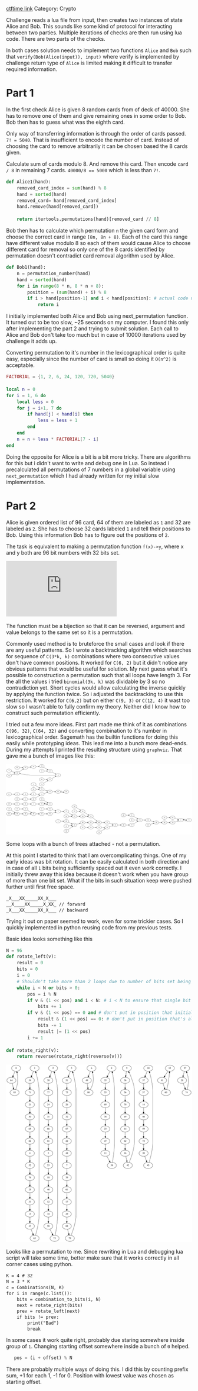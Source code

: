 [ctftime link](https://ctftime.org/task/11304)
Category: Crypto

Challenge reads a lua file from input, then creates two instances of state Alice and Bob. This sounds like some kind of protocol for interacting between two parties. Multiple iterations of checks are then run using lua code. There are two parts of the checks.

In both cases solution needs to implement two functions `Alice` and `Bob` such that `verify(Bob(Alice(input)), input)` where verify is implemented by challenge return type of `Alice` is limited making it difficult to transfer required information.

# Part 1

In the first check Alice is given 8 random cards from of deck of 40000. She has to remove one of them and give remaining ones in some order to Bob. Bob then has to guess what was the eighth card.

Only way of transferring information is through the order of cards passed. `7! = 5040`. That is insufficient to encode the number of card. Instead of choosing the card to remove arbitrarily it can be chosen based the 8 cards given. 

Calculate sum of cards  modulo 8. And remove this card. Then encode `card / 8` in remaining 7 cards. `40000/8 == 5000` which is less than `7!`.

```python
def Alice1(hand):
    removed_card_index = sum(hand) % 8
    hand = sorted(hand)
    removed_card= hand[removed_card_index]
    hand.remove(hand[removed_card])

    return itertools.permutations(hand)[removed_card // 8]
```

Bob then has to calculate which permutation `n` the given card form and choose the correct card in range `[8n, 8n + 8)`. Each of the card this range have different value modulo 8 so each of them would cause Alice to choose different card for removal so only one of the 8 cards identified by permutation doesn't contradict card removal algorithm used by Alice.

```python
def Bob1(hand):
    n = permutation_number(hand)
    hand = sorted(hand)
    for i in range(8 * n, 8 * n + 8):
        position = (sum(hand) + i) % 8
        if i > hand[position-1] and i < hand[position]: # actual code need to check bounds
            return i
```

I initially implemented both Alice and Bob using next_permutation function. It turned out to be too slow, ~25 seconds on my computer. I found this only after implementing the part 2 and trying to submit solution. Each call to Alice and Bob don't take too much but in case of 10000 iterations used by challenge it adds up.

Converting permutation to it's number in the lexicographical order is quite easy, especially since the number of card is small so doing it `O(n^2)` is acceptable.

```lua
FACTORIAL = {1, 2, 6, 24, 120, 720, 5040}

local n = 0
for i = 1, 6 do
    local less = 0
    for j = i+1, 7 do
        if hand[j] < hand[i] then
            less = less + 1
        end
    end
    n = n + less * FACTORIAL[7 - i]
end
```

Doing the opposite for Alice is a bit is  a bit more tricky. There are algorithms for this but i didn't want to write and debug one in Lua. So instead i precalculated all permutations of 7 numbers in a global variable using `next_permutation` which I had already written for my initial slow implementation.

# Part 2

Alice is given ordered list of 96 card, 64 of them are labeled as `1` and 32 are labeled as `2`. She has to choose 32 cards labeled `1` and tell their positions to Bob. Using this information Bob has to figure out the positions of `2`.

The task is equivalent to making a permutation function `f(x)->y`, where x and y both are 96 bit numbers with 32 bits set.

![f_xy_sets](https://latex.codecogs.com/png.latex?x,y%5Cin%20%5Cleft%5C%7B%20n%3A%20n%20%3C%202%5E%7B96%7D%20%5Cwedge%20bitcount%20%5Cleft%20%28n%20%5Cright%20%29%20%3D%2032%20%5Cright%5C%7D)

The function must be a bijection so that it can be reversed, argument and value belongs to the same set so it is a permutation.

Commonly used method is to bruteforce the small cases and look if there are any useful patterns. So I wrote a backtracking algorithm which searches for sequence of `C(3*k, k)` combinations where two consecutive values don't have common positions. It worked for `C(6, 2)` but it didn't notice any obvious patterns that would be useful for solution. My next guess what it's possible to construction a permutation such that all loops have length 3.  For the all the values i tried  `binomial(3k, k)` was dividable by 3 so no contradiction yet.  Short cycles would allow calculating the inverse quickly by applying the function twice. So i adjusted the backtracking to use this restriction. It worked for `C(6,2)` but on either `C(9, 3)` or `C(12, 4)` it wast too slow so I wasn't able to fully confirm my theory. Neither did I know how to construct such permutation efficiently.

I tried out a few more ideas. First part made me think of it as combinations `C(96, 32)`, `C(64, 32)` and converting combination to it's number in lexicographical order. Sagemath has the builtin functions for doing this easily while prototyping ideas. This lead me into a bunch more dead-ends. During my attempts I printed the resulting structure using `graphviz`. That gave me a bunch of images like this:

![not permutation](bad.svg)

Some loops with a bunch of trees attached - not a permutation.

At this point I started to think that I am overcomplicating things. One of my early ideas was bit rotation. It can be easily calculated in both direction and in case of all `1` bits being sufficiently spaced out it even work correctly. I initially threw away this idea because it doesn't work when you have group of more than one bit set. What if the bits in such situation keep were pushed further until first free space.

```
_X___XX_____XX_X___
__X____XX_____X_XX_ // forward
_X___XX_____XX_X___ // backward
```
Trying it out on paper seemed to work, even for some trickier cases. So I quickly implemented in python reusing code from my previous tests.

Basic idea looks something like this
```python
N = 96
def rotate_left(v):
    result = 0
    bits = 0
    i = 0
    # Shouldn't take more than 2 loops due to number of bits set being N/3
    while i < N or bits > 0:
        pos = i % N
        if v & (1 << pos) and i < N: # i < N to ensure that single bit doesn't get taken twice
            bits += 1
        if v & (1 << pos) == 0 and # don't put in position that initially had 1
            result & (1 << pos) == 0: # don't put in position that's already filled
            bits -= 1
            result |= (1 << pos)
        i += 1

def rotate_right(v):
    return reverse(rotate_right(reverse(v)))
```

![permutation](good.svg)

Looks like a permutation to me. Since rewriting in Lua and debugging lua script will take some time, better make sure that it works correctly in all corner cases using python.


```
K = 4 # 32
N = 3 * K
c = Combinations(N, K)
for i in range(c.list()):
    bits = combination_to_bits(i, N)
    next = rotate_right(bits)
    prev = rotate_left(next)
    if bits != prev:
        print("Bad")
        break
```

In some cases it work quite right, probably due staring somewhere inside group of `1`. Changing starting offset somewhere inside a bunch of `0` helped.

```python
   pos = (i + offset) % N
```
 There are probably multiple ways of doing this. I did this by counting prefix sum, +1 for each 1, -1 for 0. Position with lowest value was chosen as starting offset.




